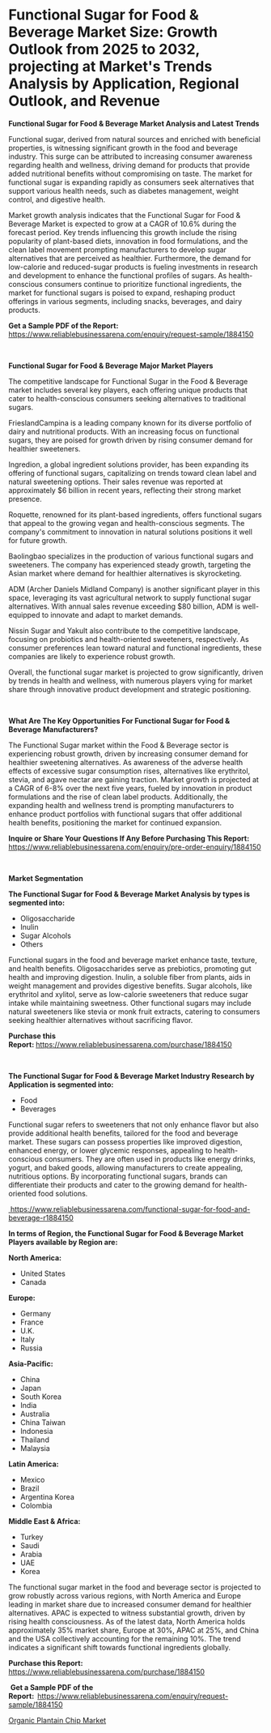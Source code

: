 <p><h1>Functional Sugar for Food & Beverage Market Size: Growth Outlook from 2025 to 2032, projecting at Market's Trends Analysis by Application, Regional Outlook, and Revenue</h1></p><p><strong>Functional Sugar for Food & Beverage Market Analysis and Latest Trends</strong></p>
<p><p>Functional sugar, derived from natural sources and enriched with beneficial properties, is witnessing significant growth in the food and beverage industry. This surge can be attributed to increasing consumer awareness regarding health and wellness, driving demand for products that provide added nutritional benefits without compromising on taste. The market for functional sugar is expanding rapidly as consumers seek alternatives that support various health needs, such as diabetes management, weight control, and digestive health.</p><p>Market growth analysis indicates that the Functional Sugar for Food & Beverage Market is expected to grow at a CAGR of 10.6% during the forecast period. Key trends influencing this growth include the rising popularity of plant-based diets, innovation in food formulations, and the clean label movement prompting manufacturers to develop sugar alternatives that are perceived as healthier. Furthermore, the demand for low-calorie and reduced-sugar products is fueling investments in research and development to enhance the functional profiles of sugars. As health-conscious consumers continue to prioritize functional ingredients, the market for functional sugars is poised to expand, reshaping product offerings in various segments, including snacks, beverages, and dairy products.</p></p>
<p><strong>Get a Sample PDF of the Report:&nbsp;</strong> <a href="https://www.reliablebusinessarena.com/enquiry/request-sample/1884150?utm_campaign=2383&utm_medium=2&utm_source=Github&utm_content=ia&utm_term=15022025&utm_id=functional-sugar-for-food-beverage">https://www.reliablebusinessarena.com/enquiry/request-sample/1884150</a></p>
<p>&nbsp;</p>
<p><strong>Functional Sugar for Food & Beverage Major Market Players</strong></p>
<p><p>The competitive landscape for Functional Sugar in the Food & Beverage market includes several key players, each offering unique products that cater to health-conscious consumers seeking alternatives to traditional sugars. </p><p>FrieslandCampina is a leading company known for its diverse portfolio of dairy and nutritional products. With an increasing focus on functional sugars, they are poised for growth driven by rising consumer demand for healthier sweeteners. </p><p>Ingredion, a global ingredient solutions provider, has been expanding its offering of functional sugars, capitalizing on trends toward clean label and natural sweetening options. Their sales revenue was reported at approximately $6 billion in recent years, reflecting their strong market presence.</p><p>Roquette, renowned for its plant-based ingredients, offers functional sugars that appeal to the growing vegan and health-conscious segments. The company's commitment to innovation in natural solutions positions it well for future growth.</p><p>Baolingbao specializes in the production of various functional sugars and sweeteners. The company has experienced steady growth, targeting the Asian market where demand for healthier alternatives is skyrocketing.</p><p>ADM (Archer Daniels Midland Company) is another significant player in this space, leveraging its vast agricultural network to supply functional sugar alternatives. With annual sales revenue exceeding $80 billion, ADM is well-equipped to innovate and adapt to market demands.</p><p>Nissin Sugar and Yakult also contribute to the competitive landscape, focusing on probiotics and health-oriented sweeteners, respectively. As consumer preferences lean toward natural and functional ingredients, these companies are likely to experience robust growth.</p><p>Overall, the functional sugar market is projected to grow significantly, driven by trends in health and wellness, with numerous players vying for market share through innovative product development and strategic positioning.</p></p>
<p>&nbsp;</p>
<p><strong>What Are The Key Opportunities For Functional Sugar for Food & Beverage Manufacturers?</strong></p>
<p><p>The Functional Sugar market within the Food & Beverage sector is experiencing robust growth, driven by increasing consumer demand for healthier sweetening alternatives. As awareness of the adverse health effects of excessive sugar consumption rises, alternatives like erythritol, stevia, and agave nectar are gaining traction. Market growth is projected at a CAGR of 6-8% over the next five years, fueled by innovation in product formulations and the rise of clean label products. Additionally, the expanding health and wellness trend is prompting manufacturers to enhance product portfolios with functional sugars that offer additional health benefits, positioning the market for continued expansion.</p></p>
<p><strong>Inquire or Share Your Questions If Any Before Purchasing This Report:</strong> <a href="https://www.reliablebusinessarena.com/enquiry/pre-order-enquiry/1884150?utm_campaign=2383&utm_medium=2&utm_source=Github&utm_content=ia&utm_term=15022025&utm_id=functional-sugar-for-food-beverage">https://www.reliablebusinessarena.com/enquiry/pre-order-enquiry/1884150</a></p>
<p>&nbsp;</p>
<p><strong>Market Segmentation</strong></p>
<p><strong>The Functional Sugar for Food & Beverage Market Analysis by types is segmented into:</strong></p>
<p><ul><li>Oligosaccharide</li><li>Inulin</li><li>Sugar Alcohols</li><li>Others</li></ul></p>
<p><p>Functional sugars in the food and beverage market enhance taste, texture, and health benefits. Oligosaccharides serve as prebiotics, promoting gut health and improving digestion. Inulin, a soluble fiber from plants, aids in weight management and provides digestive benefits. Sugar alcohols, like erythritol and xylitol, serve as low-calorie sweeteners that reduce sugar intake while maintaining sweetness. Other functional sugars may include natural sweeteners like stevia or monk fruit extracts, catering to consumers seeking healthier alternatives without sacrificing flavor.</p></p>
<p><strong>Purchase this Report:&nbsp;</strong><a href="https://www.reliablebusinessarena.com/purchase/1884150?utm_campaign=2383&utm_medium=2&utm_source=Github&utm_content=ia&utm_term=15022025&utm_id=functional-sugar-for-food-beverage">https://www.reliablebusinessarena.com/purchase/1884150</a></p>
<p>&nbsp;</p>
<p><strong>The Functional Sugar for Food & Beverage Market Industry Research by Application is segmented into:</strong></p>
<p><ul><li>Food</li><li>Beverages</li></ul></p>
<p><p>Functional sugar refers to sweeteners that not only enhance flavor but also provide additional health benefits, tailored for the food and beverage market. These sugars can possess properties like improved digestion, enhanced energy, or lower glycemic responses, appealing to health-conscious consumers. They are often used in products like energy drinks, yogurt, and baked goods, allowing manufacturers to create appealing, nutritious options. By incorporating functional sugars, brands can differentiate their products and cater to the growing demand for health-oriented food solutions.</p></p>
<p><a href="https://www.reliablebusinessarena.com/functional-sugar-for-food-and-beverage-r1884150?utm_campaign=2383&utm_medium=2&utm_source=Github&utm_content=ia&utm_term=15022025&utm_id=functional-sugar-for-food-beverage">&nbsp;https://www.reliablebusinessarena.com/functional-sugar-for-food-and-beverage-r1884150</a></p>
<p><strong>In terms of Region, the Functional Sugar for Food & Beverage Market Players available by Region are:</strong></p>
<p>
    <p> <strong> North America: </strong>
        <ul>
            <li>United States</li>
            <li>Canada</li>
        </ul>
        </p> 
    <p> <strong> Europe: </strong>
        <ul>
            <li>Germany</li>
            <li>France</li>
            <li>U.K.</li>
            <li>Italy</li>
            <li>Russia</li>
        </ul>
        </p> 
    <p> <strong> Asia-Pacific: </strong>
        <ul>
            <li>China</li>
            <li>Japan</li>
            <li>South Korea</li>
            <li>India</li>
            <li>Australia</li>
            <li>China Taiwan</li>
            <li>Indonesia</li>
            <li>Thailand</li>
            <li>Malaysia</li>
        </ul>
        </p> 
    <p> <strong> Latin America: </strong>
        <ul>
            <li>Mexico</li>
            <li>Brazil</li>
            <li>Argentina Korea</li>
            <li>Colombia</li>
        </ul>
        </p> 
    <p> <strong> Middle East & Africa: </strong>
        <ul>
            <li>Turkey</li>
            <li>Saudi</li>
            <li>Arabia</li>
            <li>UAE</li>
            <li>Korea</li>
        </ul>
    </p>
    </p>
<p><p>The functional sugar market in the food and beverage sector is projected to grow robustly across various regions, with North America and Europe leading in market share due to increased consumer demand for healthier alternatives. APAC is expected to witness substantial growth, driven by rising health consciousness. As of the latest data, North America holds approximately 35% market share, Europe at 30%, APAC at 25%, and China and the USA collectively accounting for the remaining 10%. The trend indicates a significant shift towards functional ingredients globally.</p></p>
<p><strong>Purchase this Report: </strong><a href="https://www.reliablebusinessarena.com/purchase/1884150?utm_campaign=2383&utm_medium=2&utm_source=Github&utm_content=ia&utm_term=15022025&utm_id=functional-sugar-for-food-beverage">https://www.reliablebusinessarena.com/purchase/1884150</a></p>
<p>&nbsp;<strong>Get a Sample PDF of the Report:&nbsp;&nbsp;</strong><a href="https://www.reliablebusinessarena.com/enquiry/request-sample/1884150?utm_campaign=2383&utm_medium=2&utm_source=Github&utm_content=ia&utm_term=15022025&utm_id=functional-sugar-for-food-beverage">https://www.reliablebusinessarena.com/enquiry/request-sample/1884150</a></p>
<p><strong></strong></p>
<p><p><a href="https://github.com/semiensamuel72378/Market-Research-Report-List-1/blob/main/organic-plantain-chip-market.md?utm_campaign=2383&utm_medium=2&utm_source=Github&utm_content=ia&utm_term=15022025&utm_id=functional-sugar-for-food-beverage">Organic Plantain Chip Market</a></p></p>